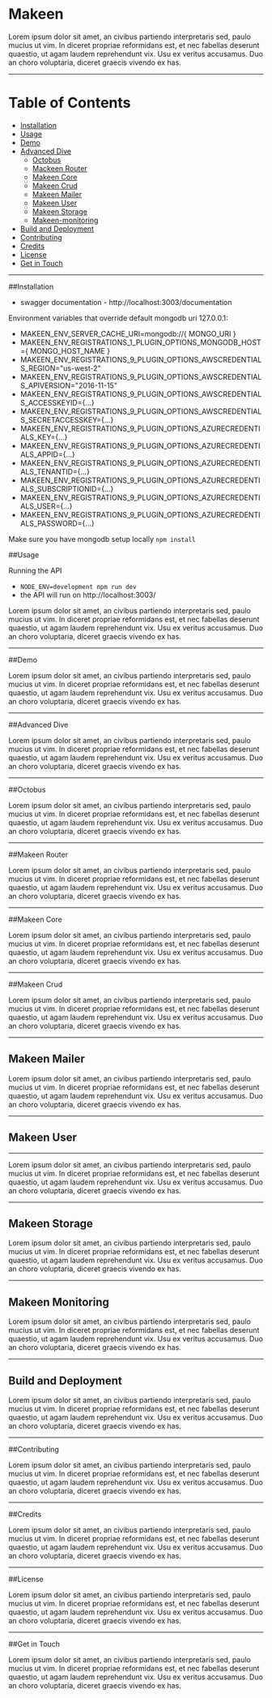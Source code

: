 Makeen
=======
Lorem ipsum dolor sit amet, an civibus partiendo interpretaris sed, paulo mucius ut vim. In diceret propriae reformidans est, et nec fabellas deserunt quaestio, ut agam laudem reprehendunt vix. Usu ex veritus accusamus. Duo an choro voluptaria, diceret graecis vivendo ex has.


----------


Table of Contents
==============

* [Installation](#installation)
* [Usage](#usage)
*  [Demo](#demo)
*  [Advanced Dive](#advanced-dive)
	* [Octobus](#octobus)
	* [Mackeen Router](#mackeen-router)
	* [Makeen Core](#makeen-core)
	* [Makeen Crud](#makeen-crud)
	* [Makeen Mailer](#makeen-mailer)
	* [Makeen User](#makeen-user)
	* [Makeen Storage](#makeen-storage)
	* [Makeen-monitoring](#makeen-monitoring)
* [Build and Deployment](#build-and-deploy)
* [Contributing](#contributing)
* [Credits](#credits)
* [License](#license)
* [Get in Touch](#get-in-touch)


----------


##Installation

- swagger documentation - http://localhost:3003/documentation

Environment variables that override default mongodb uri 127.0.0.1:
 - MAKEEN_ENV_SERVER_CACHE_URI=mongodb://{ MONGO_URI }
 - MAKEEN_ENV_REGISTRATIONS_1_PLUGIN_OPTIONS_MONGODB_HOST={ MONGO_HOST_NAME }
 - MAKEEN_ENV_REGISTRATIONS_9_PLUGIN_OPTIONS_AWSCREDENTIALS_REGION="us-west-2"
 - MAKEEN_ENV_REGISTRATIONS_9_PLUGIN_OPTIONS_AWSCREDENTIALS_APIVERSION="2016-11-15"
 - MAKEEN_ENV_REGISTRATIONS_9_PLUGIN_OPTIONS_AWSCREDENTIALS_ACCESSKEYID={...}
 - MAKEEN_ENV_REGISTRATIONS_9_PLUGIN_OPTIONS_AWSCREDENTIALS_SECRETACCESSKEY={...}
 - MAKEEN_ENV_REGISTRATIONS_9_PLUGIN_OPTIONS_AZURECREDENTIALS_KEY={...}
 - MAKEEN_ENV_REGISTRATIONS_9_PLUGIN_OPTIONS_AZURECREDENTIALS_APPID={...}
 - MAKEEN_ENV_REGISTRATIONS_9_PLUGIN_OPTIONS_AZURECREDENTIALS_TENANTID={...}
 - MAKEEN_ENV_REGISTRATIONS_9_PLUGIN_OPTIONS_AZURECREDENTIALS_SUBSCRIPTIONID={...}
 - MAKEEN_ENV_REGISTRATIONS_9_PLUGIN_OPTIONS_AZURECREDENTIALS_USER={...}
 - MAKEEN_ENV_REGISTRATIONS_9_PLUGIN_OPTIONS_AZURECREDENTIALS_PASSWORD={...}

Make sure you have mongodb setup locally
`npm install`


##Usage

Running the API
- `NODE_ENV=development npm run dev`
- the API will run on http://localhost:3003/

Lorem ipsum dolor sit amet, an civibus partiendo interpretaris sed, paulo mucius ut vim. In diceret propriae reformidans est, et nec fabellas deserunt quaestio, ut agam laudem reprehendunt vix. Usu ex veritus accusamus. Duo an choro voluptaria, diceret graecis vivendo ex has.

----------


##Demo

Lorem ipsum dolor sit amet, an civibus partiendo interpretaris sed, paulo mucius ut vim. In diceret propriae reformidans est, et nec fabellas deserunt quaestio, ut agam laudem reprehendunt vix. Usu ex veritus accusamus. Duo an choro voluptaria, diceret graecis vivendo ex has.

----------


##Advanced Dive

Lorem ipsum dolor sit amet, an civibus partiendo interpretaris sed, paulo mucius ut vim. In diceret propriae reformidans est, et nec fabellas deserunt quaestio, ut agam laudem reprehendunt vix. Usu ex veritus accusamus. Duo an choro voluptaria, diceret graecis vivendo ex has.

----------


##Octobus

Lorem ipsum dolor sit amet, an civibus partiendo interpretaris sed, paulo mucius ut vim. In diceret propriae reformidans est, et nec fabellas deserunt quaestio, ut agam laudem reprehendunt vix. Usu ex veritus accusamus. Duo an choro voluptaria, diceret graecis vivendo ex has.

----------


##Makeen Router

Lorem ipsum dolor sit amet, an civibus partiendo interpretaris sed, paulo mucius ut vim. In diceret propriae reformidans est, et nec fabellas deserunt quaestio, ut agam laudem reprehendunt vix. Usu ex veritus accusamus. Duo an choro voluptaria, diceret graecis vivendo ex has.

----------


##Makeen Core

Lorem ipsum dolor sit amet, an civibus partiendo interpretaris sed, paulo mucius ut vim. In diceret propriae reformidans est, et nec fabellas deserunt quaestio, ut agam laudem reprehendunt vix. Usu ex veritus accusamus. Duo an choro voluptaria, diceret graecis vivendo ex has.

----------


##Makeen Crud

Lorem ipsum dolor sit amet, an civibus partiendo interpretaris sed, paulo mucius ut vim. In diceret propriae reformidans est, et nec fabellas deserunt quaestio, ut agam laudem reprehendunt vix. Usu ex veritus accusamus. Duo an choro voluptaria, diceret graecis vivendo ex has.

----------


## Makeen Mailer

Lorem ipsum dolor sit amet, an civibus partiendo interpretaris sed, paulo mucius ut vim. In diceret propriae reformidans est, et nec fabellas deserunt quaestio, ut agam laudem reprehendunt vix. Usu ex veritus accusamus. Duo an choro voluptaria, diceret graecis vivendo ex has.

----------


## Makeen User
----------

Lorem ipsum dolor sit amet, an civibus partiendo interpretaris sed, paulo mucius ut vim. In diceret propriae reformidans est, et nec fabellas deserunt quaestio, ut agam laudem reprehendunt vix. Usu ex veritus accusamus. Duo an choro voluptaria, diceret graecis vivendo ex has.

--------------
## Makeen Storage

Lorem ipsum dolor sit amet, an civibus partiendo interpretaris sed, paulo mucius ut vim. In diceret propriae reformidans est, et nec fabellas deserunt quaestio, ut agam laudem reprehendunt vix. Usu ex veritus accusamus. Duo an choro voluptaria, diceret graecis vivendo ex has.

----------

## Makeen Monitoring

Lorem ipsum dolor sit amet, an civibus partiendo interpretaris sed, paulo mucius ut vim. In diceret propriae reformidans est, et nec fabellas deserunt quaestio, ut agam laudem reprehendunt vix. Usu ex veritus accusamus. Duo an choro voluptaria, diceret graecis vivendo ex has.

----------

## Build and Deployment

Lorem ipsum dolor sit amet, an civibus partiendo interpretaris sed, paulo mucius ut vim. In diceret propriae reformidans est, et nec fabellas deserunt quaestio, ut agam laudem reprehendunt vix. Usu ex veritus accusamus. Duo an choro voluptaria, diceret graecis vivendo ex has.

----------

##Contributing

Lorem ipsum dolor sit amet, an civibus partiendo interpretaris sed, paulo mucius ut vim. In diceret propriae reformidans est, et nec fabellas deserunt quaestio, ut agam laudem reprehendunt vix. Usu ex veritus accusamus. Duo an choro voluptaria, diceret graecis vivendo ex has.

----------

##Credits

Lorem ipsum dolor sit amet, an civibus partiendo interpretaris sed, paulo mucius ut vim. In diceret propriae reformidans est, et nec fabellas deserunt quaestio, ut agam laudem reprehendunt vix. Usu ex veritus accusamus. Duo an choro voluptaria, diceret graecis vivendo ex has.

----------

##License

Lorem ipsum dolor sit amet, an civibus partiendo interpretaris sed, paulo mucius ut vim. In diceret propriae reformidans est, et nec fabellas deserunt quaestio, ut agam laudem reprehendunt vix. Usu ex veritus accusamus. Duo an choro voluptaria, diceret graecis vivendo ex has.

----------

##Get in Touch

Lorem ipsum dolor sit amet, an civibus partiendo interpretaris sed, paulo mucius ut vim. In diceret propriae reformidans est, et nec fabellas deserunt quaestio, ut agam laudem reprehendunt vix. Usu ex veritus accusamus. Duo an choro voluptaria, diceret graecis vivendo ex has.


